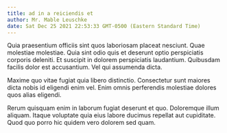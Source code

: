 ```yaml
---
title: ad in a reiciendis et
author: Mr. Mable Leuschke
date: Sat Dec 25 2021 22:53:33 GMT-0500 (Eastern Standard Time)
---
```

Quia praesentium officiis sint quos laboriosam placeat nesciunt. Quae molestiae molestiae. Quia sint odio quis et deserunt optio perspiciatis corporis deleniti. Et suscipit in dolorem perspiciatis laudantium. Quibusdam facilis dolor est accusantium. Vel qui assumenda dicta.

 Maxime quo vitae fugiat quia libero distinctio. Consectetur sunt maiores dicta nobis id eligendi enim vel. Enim omnis perferendis molestiae dolores quos alias eligendi.

 Rerum quisquam enim in laborum fugiat deserunt et quo. Doloremque illum aliquam. Itaque voluptate quia eius labore ducimus repellat aut cupiditate. Quod quo porro hic quidem vero dolorem sed quam.